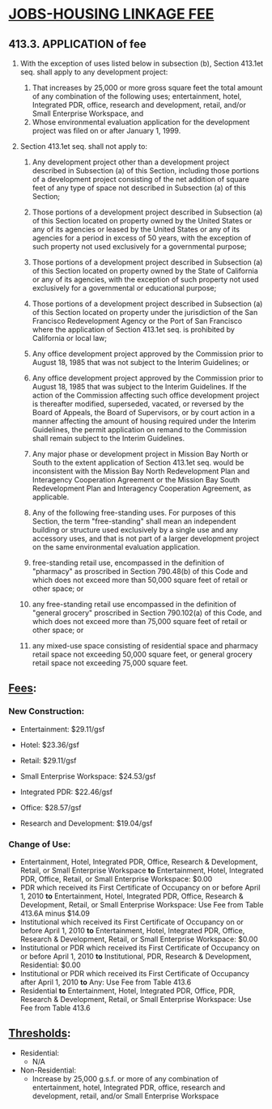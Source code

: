 # [JOBS-HOUSING LINKAGE FEE](http://library.amlegal.com/nxt/gateway.dll/California/planning/article4developmentimpactfeesandprojectr?f=templates$fn=default.htm$3.0$vid=amlegal:sanfrancisco_ca$anc=JD_413)

## 413.3\. APPLICATION of fee
1. With the exception of uses listed below in subsection (b), Section 413.1et seq. shall apply to any development project:
   1.  That increases by 25,000 or more gross square feet the total amount of any combination of the following uses; entertainment, hotel, Integrated PDR, office, research and development, retail, and/or Small Enterprise Workspace, and
   2.   Whose environmental evaluation application for the development project was filed on or after January 1, 1999.

2. Section 413.1et seq. shall not apply to:
   1.  Any development project other than a development project described in Subsection (a) of this Section, including those portions of a development project consisting of the net addition of square feet of any type of space not described in Subsection (a) of this Section;
   2.  Those portions of a development project described in Subsection (a) of this Section located on property owned by the United States or any of its agencies or leased by the United States or any of its agencies for a period in excess of 50 years, with the exception of such property not used exclusively for a governmental purpose;
   3.  Those portions of a development project described in Subsection (a) of this Section located on property owned by the State of California or any of its agencies, with the exception of such property not used exclusively for a governmental or educational purpose;
   4.  Those portions of a development project described in Subsection (a) of this Section located on property under the jurisdiction of the San Francisco Redevelopment Agency or the Port of San Francisco where the application of Section 413.1et seq. is prohibited by California or local law;
   5.  Any office development project approved by the Commission prior to August 18, 1985 that was not subject to the Interim Guidelines; or
   6.  Any office development project approved by the Commission prior to August 18, 1985 that was subject to the Interim Guidelines. If the action of the Commission affecting such office development project is thereafter modified, superseded, vacated, or reversed by the Board of Appeals, the Board of Supervisors, or by court action in a manner affecting the amount of housing required under the Interim Guidelines, the permit application on remand to the Commission shall remain subject to the Interim Guidelines.
   7.  Any major phase or development project in Mission Bay North or South to the extent application of Section 413.1et seq. would be inconsistent with the Mission Bay North Redevelopment Plan and Interagency Cooperation Agreement or the Mission Bay South Redevelopment Plan and Interagency Cooperation Agreement, as applicable.
   8.  Any of the following free-standing uses. For purposes of this Section, the term "free-standing" shall mean an independent building or structure used exclusively by a single use and any accessory uses, and that is not part of a larger development project on the same environmental evaluation application.

    1.  free-standing retail use, encompassed in the definition of "pharmacy" as proscribed in Section 790.48(b) of this Code and which does not exceed more than 50,000 square feet of retail or other space; or

    2.  any free-standing retail use encompassed in the definition of "general grocery" proscribed in Section 790.102(a) of this Code, and which does not exceed more than 75,000 square feet of retail or other space; or

    3.  any mixed-use space consisting of residential space and pharmacy retail space not exceeding 50,000 square feet, or general grocery retail space not exceeding 75,000 square feet.

## [Fees](http://forms.sfplanning.org/Impact_Fee_Schedule.pdf):

### New Construction:

*  Entertainment: $29.11/gsf
*  Hotel: $23.36/gsf
*  Retail: $29.11/gsf
*  Small Enterprise Workspace: $24.53/gsf

*  Integrated PDR: $22.46/gsf
*  Office: $28.57/gsf
*  Research and Development: $19.04/gsf

### Change of Use:

- Entertainment, Hotel, Integrated PDR, Office, Research & Development, Retail, or Small Enterprise Workspace **to** Entertainment, Hotel, Integrated PDR, Office, Retail, or Small Enterprise Workspace: $0.00
- PDR which received its First Certificate of Occupancy on or before April 1, 2010 **to** Entertainment, Hotel, Integrated PDR, Office, Research & Development, Retail, or Small Enterprise Workspace: Use Fee from Table 413.6A minus $14.09
- Institutional which received its First Certificate of Occupancy on or before April 1, 2010 **to** Entertainment, Hotel, Integrated PDR, Office, Research & Development, Retail, or Small Enterprise Workspace: $0.00
- Institutional or PDR which received its First Certificate of Occupancy on or before April 1, 2010 **to** Institutional, PDR, Research & Development, Residential: $0.00
- Institutional or PDR which received its First Certificate of Occupancy after April 1, 2010 **to** Any: Use Fee from Table 413.6
- Residential **to** Entertainment, Hotel, Integrated PDR, Office, PDR, Research & Development, Retail, or Small Enterprise Workspace: Use Fee from Table 413.6


## [Thresholds](http://forms.sfplanning.org/Impact_Fee_Schedule.pdf):
*  Residential:
    * N/A
*  Non-Residential:
    *  Increase by 25,000 g.s.f. or more of any combination of entertainment, hotel, Integrated PDR, office, research and development, retail, and/or Small Enterprise Workspace
